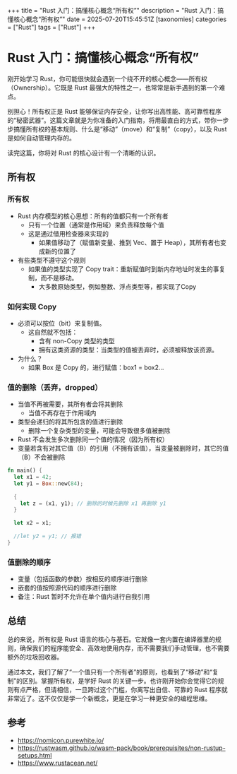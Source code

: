 +++
title = "Rust 入门：搞懂核心概念“所有权”"
description = "Rust 入门：搞懂核心概念“所有权”"
date = 2025-07-20T15:45:51Z
[taxonomies]
categories = ["Rust"]
tags = ["Rust"]
+++

<!-- more -->

# Rust 入门：搞懂核心概念“所有权”

刚开始学习 Rust，你可能很快就会遇到一个绕不开的核心概念——所有权（Ownership）。它既是 Rust 最强大的特性之一，也常常是新手遇到的第一个难点。

别担心！所有权正是 Rust 能够保证内存安全，让你写出高性能、高可靠性程序的“秘密武器”。这篇文章就是为你准备的入门指南，将用最直白的方式，带你一步步搞懂所有权的基本规则、什么是“移动”（move）和“复制”（copy），以及 Rust 是如何自动管理内存的。

读完这篇，你将对 Rust 的核心设计有一个清晰的认识。

## 所有权

### 所有权

- Rust 内存模型的核心思想：所有的值都只有一个所有者
  - 只有一个位置（通常是作用域）来负责释放每个值
  - 这是通过借用检查器来实现的
    - 如果值移动了（赋值新变量、推到 Vec、置于 Heap），其所有者也变成新的位置了
- 有些类型不遵守这个规则
  - 如果值的类型实现了 Copy trait：重新赋值时到新内存地址时发生的事复制，而不是移动。
    - 大多数原始类型，例如整数、浮点类型等，都实现了Copy

### 如何实现 Copy

- 必须可以按位（bit）来复制值。
  - 这自然就不包括：
    - 含有 non-Copy 类型的类型
    - 拥有这类资源的类型：当类型的值被丢弃时，必须被释放该资源。
- 为什么？
  - 如果 Box 是 Copy 的，进行赋值：box1 = box2...

### 值的删除（丢弃，dropped）

- 当值不再被需要，其所有者会将其删除
  - 当值不再存在于作用域内
- 类型会递归的将其所包含的值进行删除
  - 删除一个复杂类型的变量，可能会导致很多值被删除
- Rust 不会发生多次删除同一个值的情况（因为所有权）
- 变量若含有对其它值（B）的引用（不拥有该值），当变量被删除时，其它的值（B）不会被删除

```rust
fn main() {
  let x1 = 42;
  let y1 = Box::new(84);
  
  {
    let z = (x1, y1); // 删除的时候先删除 x1 再删除 y1
  }
  
  let x2 = x1;
  
  //let y2 = y1; // 报错
}
```

### 值删除的顺序

- 变量（包括函数的参数）按相反的顺序进行删除
- 嵌套的值按照源代码的顺序进行删除
- 备注：Rust 暂时不允许在单个值内进行自我引用

## 总结

总的来说，所有权是 Rust 语言的核心与基石。它就像一套内置在编译器里的规则，确保我们的程序能安全、高效地使用内存，而不需要我们手动管理，也不需要额外的垃圾回收器。

通过本文，我们了解了“一个值只有一个所有者”的原则，也看到了“移动”和“复制”的区别。掌握所有权，是学好 Rust 的关键一步。也许刚开始你会觉得它的规则有点严格，但请相信，一旦跨过这个门槛，你离写出自信、可靠的 Rust 程序就非常近了。这不仅仅是学一个新概念，更是在学习一种更安全的编程思维。

## 参考

- <https://nomicon.purewhite.io/>
- <https://rustwasm.github.io/wasm-pack/book/prerequisites/non-rustup-setups.html>
- <https://www.rustacean.net/>
